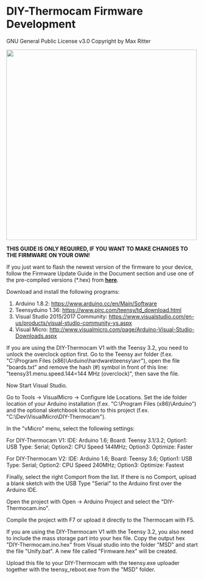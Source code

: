 # DIY-Thermocam Firmware Development #

GNU General Public License v3.0
Copyright by Max Ritter


<img src="https://github.com/maxritter/DIY-Thermocam/raw/master/Images/Website/Diagram.png" width="500">

**THIS GUIDE IS ONLY REQUIRED, IF YOU WANT TO MAKE CHANGES TO THE FIRMWARE ON YOUR OWN!**

If you just want to flash the newest version of the firmware to your device, follow the Firmware Update Guide in the Document section and use one of the pre-compiled versions (*.hex) from **[here](https://github.com/maxritter/DIY-Thermocam/tree/master/Firmware/Releases)**.


Download and install the following programs:

1. Arduino 1.8.2:                      https://www.arduino.cc/en/Main/Software
2. Teensyduino 1.36:                   https://www.pjrc.com/teensy/td_download.html
3. Visual Studio 2015/2017 Community:  https://www.visualstudio.com/en-us/products/visual-studio-community-vs.aspx
4. Visual Micro:                       http://www.visualmicro.com/page/Arduino-Visual-Studio-Downloads.aspx

If you are using the DIY-Thermocam V1 with the Teensy 3.2, you need to unlock the overclock option first. Go to the Teensy avr folder (f.ex. "C:\Program Files (x86)\Arduino\hardware\teensy\avr\"), open the file "boards.txt" and remove the hash (#) symbol in front of this line: "teensy31.menu.speed.144=144 MHz (overclock)", then save the file.

Now Start Visual Studio.

Go to Tools -> VisualMicro -> Configure Ide Locations. 
Set the ide folder location of your Arduino installation (f.ex. "C:\Program Files (x86)\Arduino") and the optional sketchbook location to this project (f.ex. "C:\Dev\VisualMicro\DIY-Thermocam\").

In the "vMicro" menu, select the following settings:

For DIY-Thermocam V1:
IDE: Arduino 1.6; 
Board: Teensy 3.1/3.2; 
Option1: USB Type: Serial; 
Option2: CPU Speed 144MHz;
Option3: Optimize: Faster

For DIY-Thermocam V2:
IDE: Arduino 1.6; 
Board: Teensy 3.6; 
Option1: USB Type: Serial; 
Option2: CPU Speed 240MHz;
Option3: Optimize: Fastest

Finally, select the right Comport from the list. 
If there is no Comport, upload a blank sketch with the USB Type "Serial" to the Arduino first over the Arduino IDE.

Open the project with Open -> Arduino Project and select the "DIY-Thermocam.ino". 

Compile the project with F7 or upload it directly to the Thermocam with F5.

If you are using the DIY-Thermocam V1 with the Teensy 3.2, you also need to include the mass storage part into your hex file. Copy the output hex "DIY-Thermocam.ino.hex" from Visual studio into the folder "MSD" and start the file "Unify.bat". A new file called "Firmware.hex" will be created.

Upload this file to your DIY-Thermocam with the teensy.exe uploader together with the teensy_reboot.exe from the "MSD" folder.
